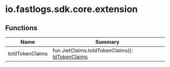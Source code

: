 # io.fastlogs.sdk.core.extension

## Functions

| Name            | Summary                                                                                               |
| --------------- | ----------------------------------------------------------------------------------------------------- |
| toIdTokenClaims | fun JwtClaims.toIdTokenClaims(): [IdTokenClaims](../io.fastlogs.sdk.core.type/-id-token-claims/index.md) |
